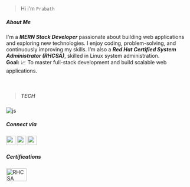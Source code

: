 

> Hi i'm  `Prabath`


#####  About Me

I'm a ***MERN Stack Developer*** passionate about building web applications and exploring new technologies. I enjoy coding, problem-solving, and continuously improving my skills. I’m also a ***Red Hat Certified System Administrator (RHCSA)***, skilled in Linux system administration.  
**Goal:** 📈 To master full-stack development and build scalable web applications.

<br>

> ##### TECH

![js](https://cdn-icons-png.flaticon.com/128/5968/5968292.png)


##### Connect via
<a href="https://www.linkedin.com/in/prabath77/"><img width="25" height="25" src="https://cdn-icons-png.flaticon.com/128/2504/2504923.png"/></a>  <a href="https://craftedbyprabath.vercel.app/"><img width="25" height="25" src="https://cdn-icons-png.flaticon.com/128/15831/15831831.png"/></a>  <a href="https://www.instagram.com/sethuramxn/"><img width="25" height="25" src="https://cdn-icons-png.flaticon.com/128/15713/15713420.png" /></a>



##### Certifications

<a href="https://www.credly.com/badges/878e3501-7a75-42d4-9c69-cf0ad3222013/linked_in_profile" target="_blank"><img src="https://www.certocean.com/assets/course/1_(1).png" width="55" height="35" alt="RHCSA Badge" /></a>



